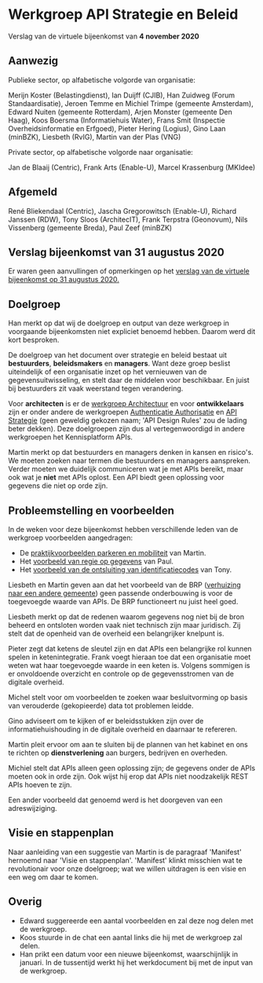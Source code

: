 # Werkgroep API Strategie en Beleid
Verslag van de virtuele bijeenkomst van **4 november 2020**

## Aanwezig

Publieke sector, op alfabetische volgorde van organisatie:

Merijn Koster (Belastingdienst), Ian Duijff (CJIB), Han Zuidweg (Forum Standaardisatie), Jeroen Temme en Michiel Trimpe (gemeente Amsterdam), Edward Nuiten (gemeente Rotterdam), Arjen Monster (gemeente Den Haag), Koos Boersma (Informatiehuis Water), Frans Smit (Inspectie Overheidsinformatie en Erfgoed), Pieter Hering (Logius), Gino Laan (minBZK), Liesbeth (RvIG), Martin van der Plas (VNG)

Private sector, op alfabetische volgorde naar organisatie:

Jan de Blaaij (Centric), Frank Arts (Enable-U), Marcel Krassenburg (MKIdee)

## Afgemeld
René Bliekendaal (Centric), Jascha Gregorowitsch (Enable-U), Richard Janssen (RDW), Tony Sloos (ArchitecIT), Frank Terpstra (Geonovum), Nils Vissenberg (gemeente Breda), Paul Zeef (minBZK)

## Verslag bijeenkomst van 31 augustus 2020
Er waren geen aanvullingen of opmerkingen op het [verslag van de virtuele bijeenkomst op 31 augustus 2020.](https://github.com/Geonovum/KP-APIs/blob/master/Werkgroep%20Strategie%20en%20Beleid/Verslagen/Verslag%2020200831%20WG%20Strategie%20en%20Beleid.md) 

## Doelgroep
Han merkt op dat wij de doelgroep en output van deze werkgroep in voorgaande bijeenkomsten niet expliciet benoemd hebben. Daarom werd dit kort besproken.

De doelgroep van het document over strategie en beleid bestaat uit **bestuurders**, **beleidsmakers** en **managers**. Want deze groep beslist uiteindelijk of een organisatie inzet op het vernieuwen van de gegevensuitwisseling, en stelt daar de middelen voor beschikbaar. En juist bij bestuurders zit vaak weerstand tegen verandering.

Voor **architecten** is er de [werkgroep Architectuur](https://github.com/Geonovum/KP-APIs/tree/master/Werkgroep%20Architectuur) en voor **ontwikkelaars** zijn er onder andere de werkgroepen [Authenticatie Authorisatie](https://github.com/Geonovum/KP-APIs/tree/master/Werkgroep%20Authenticatie%20Autorisatie) en [API Strategie](https://github.com/Geonovum/KP-APIs/tree/master/Werkgroep%20API%20strategie) (geen geweldig gekozen naam; 'API Design Rules' zou de lading beter dekken). Deze doelgroepen zijn dus al vertegenwoordigd in andere werkgroepen het Kennisplatform APIs.

Martin merkt op dat bestuurders en managers denken in kansen en risico's. We moeten zoeken naar termen die bestuurders en managers aanspreken. Verder moeten we duidelijk communiceren wat je met APIs bereikt, maar ook wat je **niet** met APIs oplost. Een API biedt geen oplossing voor gegevens die niet op orde zijn.

## Probleemstelling en voorbeelden
In de weken voor deze bijeenkomst hebben verschillende leden van de werkgroep voorbeelden aangedragen: 

 - De [praktijkvoorbeelden parkeren en mobiliteit](https://github.com/Geonovum/KP-APIs/issues/233) van Martin.
- Het [voorbeeld van regie op gegevens](https://github.com/Geonovum/KP-APIs/blob/master/Werkgroep%20API%20strategie%20en%20beleid/Werkversie/strategie-en-beleid-v0.md#voorbeeld-regie-op-gegevens) van Paul.
- Het [voorbeeld van de ontsluiting van identificatiecodes](https://github.com/Geonovum/KP-APIs/issues/242) van Tony.

Liesbeth en Martin geven aan dat het voorbeeld van de BRP ([verhuizing naar een andere gemeente](https://github.com/Geonovum/KP-APIs/blob/master/Werkgroep%20API%20strategie%20en%20beleid/Werkversie/strategie-en-beleid-v0.md#voorbeeld-verhuizing-naar-een-andere-gemeente)) geen passende onderbouwing is voor de toegevoegde waarde van APIs. De BRP functioneert nu juist heel goed. 

Liesbeth merkt op dat de redenen waarom gegevens nog niet bij de bron beheerd en ontsloten worden vaak niet technisch zijn maar juridisch. Zij stelt dat de openheid van de overheid een belangrijker knelpunt is.

Pieter zegt dat ketens de sleutel zijn en dat APIs een belangrijke rol kunnen spelen in ketenintegratie. Frank voegt hieraan toe dat een organisatie moet weten wat haar toegevoegde waarde in een keten is. Volgens sommigen is er onvoldoende overzicht en controle op de gegevensstromen van de digitale overheid.

Michel stelt voor om voorbeelden te zoeken waar besluitvorming op basis van verouderde (gekopieerde) data tot problemen leidde.

Gino adviseert om te kijken of er beleidsstukken zijn over de informatiehuishouding in de digitale overheid en daarnaar te refereren.

Martin pleit ervoor om aan te sluiten bij de plannen van het kabinet en ons te richten op **dienstverlening** aan burgers, bedrijven en overheden.

Michiel stelt dat APIs alleen geen oplossing zijn; de gegevens onder de APIs moeten ook in orde zijn. Ook wijst hij erop dat APIs niet noodzakelijk REST APIs hoeven te zijn.

Een ander voorbeeld dat genoemd werd is het doorgeven van een adreswijziging.

## Visie en stappenplan

Naar aanleiding van een suggestie van Martin is de paragraaf 'Manifest' hernoemd naar 'Visie en stappenplan'. 'Manifest' klinkt misschien wat te revolutionair voor onze doelgroep; wat we willen uitdragen is een visie en een weg om daar te komen.

## Overig
- Edward suggereerde een aantal voorbeelden en zal deze nog delen met de werkgroep.
- Koos stuurde in de chat een aantal links die hij met de werkgroep zal delen.
- Han prikt een datum voor een nieuwe bijeenkomst, waarschijnlijk in januari. In de tussentijd werkt hij het werkdocument bij met de input van de werkgroep.
